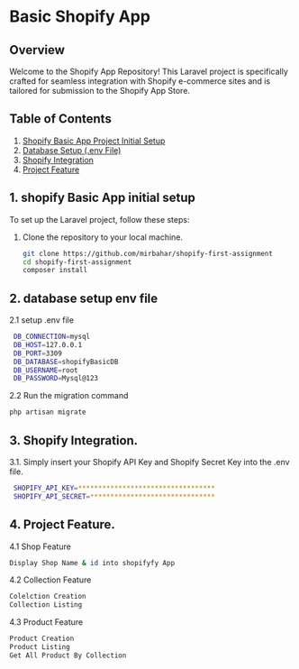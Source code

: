 # Basic Shopify App

## Overview

Welcome to the Shopify App Repository! This Laravel project is specifically crafted for seamless integration with Shopify e-commerce sites and is tailored for submission to the Shopify App Store.

## Table of Contents

1. [Shopify Basic App Project Initial Setup](#1-shopify-basic-app-initial-setup)
2. [Database Setup (.env File)](#2-database-setup-env-file)
3. [Shopify Integration](#3-shopify-integration)
4. [Project Feature](#4-project-feature)

## 1. shopify Basic App initial setup

To set up the Laravel project, follow these steps:

1. Clone the repository to your local machine.
   ```bash
   git clone https://github.com/mirbahar/shopify-first-assignment
   cd shopify-first-assignment
   composer install

## 2. database setup env file
2.1 setup .env file
   ```bash
    DB_CONNECTION=mysql
    DB_HOST=127.0.0.1
    DB_PORT=3309
    DB_DATABASE=shopifyBasicDB
    DB_USERNAME=root
    DB_PASSWORD=Mysql@123
   ```
2.2 Run the migration command
```bash
php artisan migrate
   ```  
## 3. Shopify Integration.
3.1. Simply insert your Shopify API Key and Shopify Secret Key into the .env file.
   ```bash
    SHOPIFY_API_KEY=**********************************
    SHOPIFY_API_SECRET=*******************************
   ```
## 4. Project Feature.
4.1 Shop Feature
```bash
Display Shop Name & id into shopifyfy App
   ```
4.2 Collection Feature
```bash
Colelction Creation
Collection Listing
   ```
4.3 Product Feature
```bash
Product Creation
Product Listing
Get All Product By Collection
   ```
